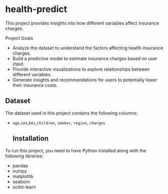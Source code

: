 # health-predict
This project provides insights into how different variables affect insurance charges.

Project Goals
- Analyze the dataset to understand the factors affecting health insurance charges.
- Build a predictive model to estimate insurance charges based on user input.
- Provide interactive visualizations to explore relationships between different variables.
- Generate insights and recommendations for users to potentially lower their insurance costs.

## Dataset
The dataset used in this project contains the following columns:
- `age`,`sex`,`bmi`,`children`, `smoker`, `region`, `charges `
  ## Installation
To run this project, you need to have Python installed along with the following libraries:
- pandas
- numpy
- matplotlib
- seaborn
- scikit-learn
